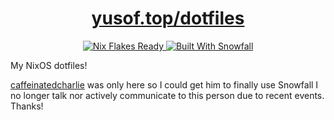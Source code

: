 <h1 align="center"><a href="https://yusof.top/dotfiles">yusof.top/dotfiles</a></h1>

<p align="center">
 <a href="https://nixos.wiki/wiki/Flakes" target="_blank">
  <img alt="Nix Flakes Ready" src="https://img.shields.io/static/v1?logo=nixos&logoColor=d8dee9&label=Nix%20Flakes&labelColor=5e81ac&message=Ready&color=d8dee9&style=for-the-badge">
</a>
 <a href="https://github.com/snowfallorg/lib" target="_blank">
  <img alt="Built With Snowfall" src="https://img.shields.io/static/v1?logoColor=d8dee9&label=Built%20With&labelColor=5e81ac&message=Snowfall&color=d8dee9&style=for-the-badge">
 </a>
</p>

My NixOS dotfiles!

[caffeinatedcharlie](https://github.com/caffeinatedcharlie) was only here so I could get him to finally use Snowfall I no longer talk nor actively communicate to this person due to recent events. Thanks!
